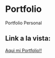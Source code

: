 # Portfolio
 Portfolio Personal
## Link a la vista:
[Aqui mi Portfolio!!](https://azure-ripe-lungfish.glitch.me/)

